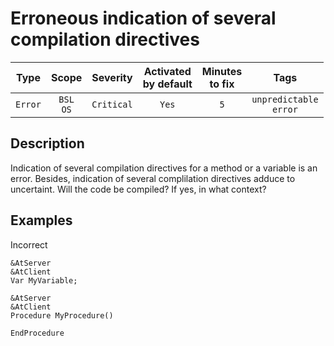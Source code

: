 # Erroneous indication of several compilation directives

| Type | Scope | Severity | Activated<br/>by default | Minutes<br/>to fix | Tags |
| :-: | :-: | :-: | :-: | :-: | :-: |
| `Error` | `BSL`<br/>`OS` | `Critical` | `Yes` | `5` | `unpredictable`<br/>`error` |

<!-- Блоки выше заполняются автоматически, не трогать -->
## Description

Indication of several compilation directives for a method or a variable is an error. Besides, indication of several complilation directives adduce to uncertaint. Will the code be compiled? If yes, in what context?

## Examples

Incorrect

```Bsl
&AtServer
&AtClient
Var MyVariable;

&AtServer
&AtClient
Procedure MyProcedure()

EndProcedure
```
